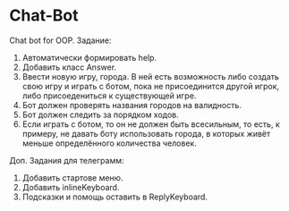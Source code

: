 # Chat-Bot
Chat bot for OOP.
Задание:
1) Автоматически формировать help.
2) Добавить класс Answer.
3) Ввести новую игру, города. В ней есть возможность либо создать свою игру и играть с ботом, пока не присоединится другой игрок, либо присоедениться к существующей игре. 
4) Бот должен проверять названия городов на валидность. 
5) Бот должен следить за порядком ходов. 
6) Если играть с ботом, то он не должен быть всесильным, то есть, к примеру, не давать боту использовать города, в которых живёт меньше определённого количества человек. 

Доп. Задания для телеграмм:
1) Добавить стартове меню.
2) Добавить inlineKeyboard.
3) Подсказки и помощь оставить в ReplyKeyboard.
